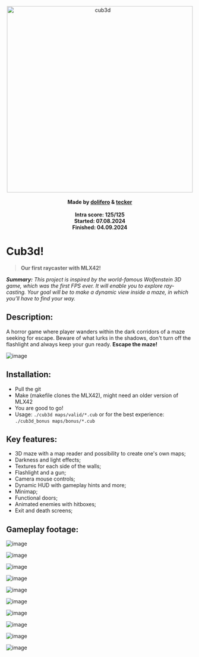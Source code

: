 <div align="center">
 <img src=https://github.com/user-attachments/assets/eeeb25e4-7c37-4800-b9ca-a1dcd55b974f alt="cub3d" width="500"/>
 <br>
 <br>
 <b>Made by <a href=https://github.com/oliferovych/>dolifero</a> & <a href=https://github.com/t-ecker/>tecker</a></b>
 <br>
 <br>
 <b>Intra score: 125/125</b>
 <br>
 <b>Started: 07.08.2024</b>
 <br>
 <b>Finished: 04.09.2024</b>
</div>

# Cub3d!
> **Our first raycaster with MLX42!**

 ***Summary:***  *This project is inspired by the world-famous Wolfenstein 3D game, which
was the first FPS ever. It will enable you to explore ray-casting. Your goal will be to
make a dynamic view inside a maze, in which you’ll have to find your way.*



## Description:
 A horror game where player wanders within the dark corridors of a maze seeking for escape. Beware of what lurks in the shadows, don't turn off the flashlight and always keep your gun ready.
  **Escape the maze!**

 ![image](https://github.com/user-attachments/assets/3fb5afa6-4dba-43b1-a810-83d013b42340)

## Installation:
 - Pull the git
 - Make (makefile clones the MLX42), might need an older version of MLX42
 - You are good to go!
 - Usage: `./cub3d maps/valid/*.cub` or for the best experience: `./cub3d_bonus maps/bonus/*.cub`

## Key features:
 - 3D maze with a map reader and possibility to create one's own maps;
 - Darkness and light effects;
 - Textures for each side of the walls;
 - Flashlight and a gun;
 - Camera mouse controls;
 - Dynamic HUD with gameplay hints and more;
 - Minimap;
 - Functional doors;
 - Animated enemies with hitboxes;
 - Exit and death screens;
## Gameplay footage:

![image](https://github.com/user-attachments/assets/159277aa-9885-4019-b0c7-c6360b0503f2)

![image](https://github.com/user-attachments/assets/41d9be73-d4d9-4d2b-8896-e14b23ea4947)

![image](https://github.com/user-attachments/assets/eddc74f0-9cd5-4a97-b669-069c0de7dcbe)

![image](https://github.com/user-attachments/assets/881592dd-c417-481d-9715-e2d4af5fa816)

![image](https://github.com/user-attachments/assets/ed902bc1-f693-41c0-b6b3-086112cef64b)

![image](https://github.com/user-attachments/assets/028c40a0-e444-4963-83b9-965690d2795b)

![image](https://github.com/user-attachments/assets/405239ad-254c-4751-99d6-5bf9cdbe20b9)

![image](https://github.com/user-attachments/assets/2e6c97fb-af53-4b1e-82b2-57821f279f79)

![image](https://github.com/user-attachments/assets/af8a827c-5857-4250-9110-452ed390aa6f)

![image](https://github.com/user-attachments/assets/89955abd-e73c-48c6-84e6-34dd74767a3b)

